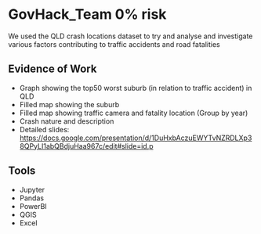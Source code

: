 # GovHack_Team 0% risk



We used the QLD crash locations dataset to try and analyse and investigate various factors contributing to traffic accidents and road fatalities

## Evidence of Work
* Graph showing the top50 worst suburb (in relation to traffic accident) in QLD
* Filled map showing the suburb 
* Filled map showing traffic camera and fatality location (Group by year)
* Crash nature and description
* Detailed slides: https://docs.google.com/presentation/d/1DuHxbAczuEWYTvNZRDLXp38QPyLI1abQBdjuHaa967c/edit#slide=id.p
## Tools

* Jupyter
* Pandas
* PowerBI
* QGIS
* Excel

